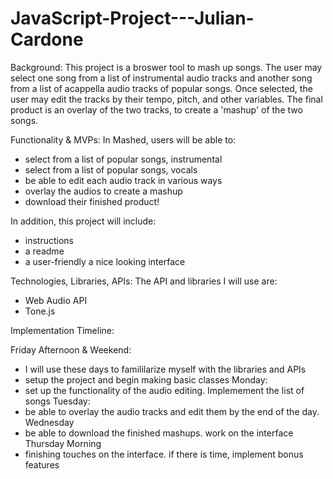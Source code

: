 # JavaScript-Project---Julian-Cardone

Background:
This project is a broswer tool to mash up songs. The user may select one song from a list of instrumental audio tracks
and another song from a list of acappella audio tracks of popular songs. Once selected, the user may edit the tracks by 
their tempo, pitch, and other variables. The final product is an overlay of the two tracks, to create a 'mashup' of the two songs. 


Functionality & MVPs:
In Mashed, users will be able to:

- select from a list of popular songs, instrumental
- select from a list of popular songs, vocals
- be able to edit each audio track in various ways
- overlay the audios to create a mashup
- download their finished product!

In addition, this project will include:

- instructions
- a readme
- a user-friendly a nice looking interface


Technologies, Libraries, APIs:
The API and libraries I will use are:

- Web Audio API
- Tone.js


Implementation Timeline:

Friday Afternoon & Weekend:
- I will use these days to famililarize myself with the libraries and APIs
- setup the project and begin making basic classes
Monday:
- set up the functionality of the audio editing. Implemement the list of songs
Tuesday:
- be able to overlay the audio tracks and edit them by the end of the day. 
Wednesday
- be able to download the finished mashups. work on the interface
Thursday Morning
- finishing touches on the interface. if there is time, implement bonus features

